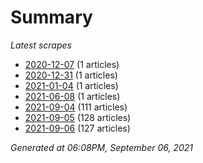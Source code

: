 # Summary
*Latest scrapes*
* [2020-12-07](https://github.com/nuuuwan/news_lk/blob/data/news_lk.2020-12-07.json) (1 articles)
* [2020-12-31](https://github.com/nuuuwan/news_lk/blob/data/news_lk.2020-12-31.json) (1 articles)
* [2021-01-04](https://github.com/nuuuwan/news_lk/blob/data/news_lk.2021-01-04.json) (1 articles)
* [2021-06-08](https://github.com/nuuuwan/news_lk/blob/data/news_lk.2021-06-08.json) (1 articles)
* [2021-09-04](https://github.com/nuuuwan/news_lk/blob/data/news_lk.2021-09-04.json) (111 articles)
* [2021-09-05](https://github.com/nuuuwan/news_lk/blob/data/news_lk.2021-09-05.json) (128 articles)
* [2021-09-06](https://github.com/nuuuwan/news_lk/blob/data/news_lk.2021-09-06.json) (127 articles)

*Generated at 06:08PM, September 06, 2021*